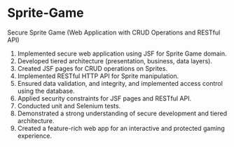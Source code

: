 # Sprite-Game
 Secure Sprite Game (Web Application with CRUD Operations and RESTful API)

1. Implemented secure web application using JSF for Sprite Game domain.
2. Developed tiered architecture (presentation, business, data layers).
3. Created JSF pages for CRUD operations on Sprites.
4. Implemented RESTful HTTP API for Sprite manipulation.
5. Ensured data validation, and integrity, and implemented access control using the database.
6. Applied security constraints for JSF pages and RESTful API.
7. Conducted unit and Selenium tests.
8. Demonstrated a strong understanding of secure development and tiered architecture.
9. Created a feature-rich web app for an interactive and protected gaming experience.
